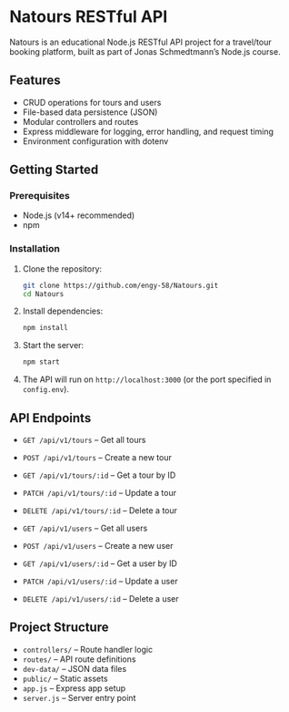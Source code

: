 # Natours RESTful API

Natours is an educational Node.js RESTful API project for a travel/tour booking platform, built as part of Jonas Schmedtmann’s Node.js course.

## Features

- CRUD operations for tours and users
- File-based data persistence (JSON)
- Modular controllers and routes
- Express middleware for logging, error handling, and request timing
- Environment configuration with dotenv

## Getting Started

### Prerequisites

- Node.js (v14+ recommended)
- npm

### Installation

1. Clone the repository:

   ```sh
   git clone https://github.com/engy-58/Natours.git
   cd Natours
   ```

2. Install dependencies:

   ```sh
   npm install
   ```

3. Start the server:

   ```sh
   npm start
   ```

4. The API will run on `http://localhost:3000` (or the port specified in `config.env`).

## API Endpoints

- `GET /api/v1/tours` – Get all tours
- `POST /api/v1/tours` – Create a new tour
- `GET /api/v1/tours/:id` – Get a tour by ID
- `PATCH /api/v1/tours/:id` – Update a tour
- `DELETE /api/v1/tours/:id` – Delete a tour

- `GET /api/v1/users` – Get all users
- `POST /api/v1/users` – Create a new user
- `GET /api/v1/users/:id` – Get a user by ID
- `PATCH /api/v1/users/:id` – Update a user
- `DELETE /api/v1/users/:id` – Delete a user

## Project Structure

- `controllers/` – Route handler logic
- `routes/` – API route definitions
- `dev-data/` – JSON data files
- `public/` – Static assets
- `app.js` – Express app setup
- `server.js` – Server entry point
